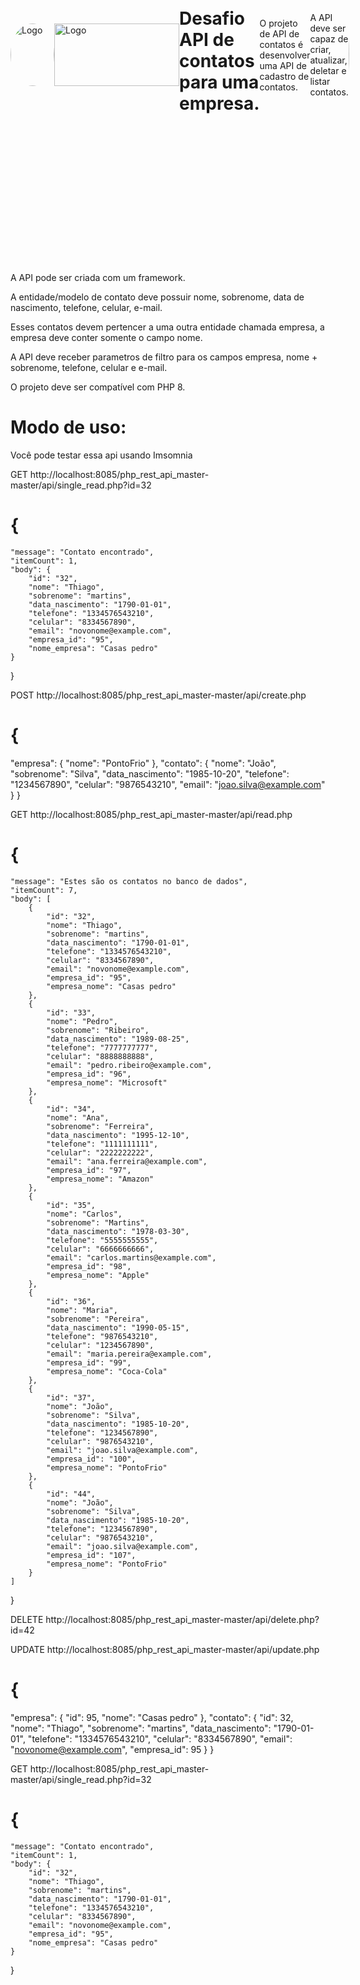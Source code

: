 
<div style="display: flex; align-items: center;">
<img src="https://github.com/abraao69/abraao69-portfolio-abraao/blob/master/testinho/portfolio/1679067787215.jpeg" alt="Logo" width="70" height="100" style="border-radius: 100%;">
  <img src="https://github.com/abraao69/ApiRestful-teste/blob/main/logo.png" alt="Logo" width="200" height="100">
<br><br>

# Desafio API de contatos para uma empresa.
 O projeto de API de contatos é desenvolver uma API de cadastro de contatos. 
<p> A API deve ser capaz de criar, atualizar, deletar e listar contatos.</p>


<img src="https://github.com/abraao69/Api-Contato-PHP/blob/main/testinho/php_rest_api_master-master/screen.jpeg" alt="Logo" width="1000" height="600" style="border-radius: 100%;">
</div>
<br><br>

A API pode ser criada com um framework.

A entidade/modelo de contato deve possuir nome, sobrenome, data de nascimento, telefone, celular, e-mail.

Esses contatos devem pertencer a uma outra entidade chamada empresa, a empresa deve conter somente o campo nome.

A API deve receber parametros de filtro para os campos empresa, nome + sobrenome, telefone, celular e e-mail.

O projeto deve ser compatível com PHP 8.

# Modo de uso:

Você pode testar essa api usando Imsomnia

 GET http://localhost:8085/php_rest_api_master-master/api/single_read.php?id=32

 # {
	"message": "Contato encontrado",
	"itemCount": 1,
	"body": {
		"id": "32",
		"nome": "Thiago",
		"sobrenome": "martins",
		"data_nascimento": "1790-01-01",
		"telefone": "1334576543210",
		"celular": "8334567890",
		"email": "novonome@example.com",
		"empresa_id": "95",
		"nome_empresa": "Casas pedro"
	}
}

 POST http://localhost:8085/php_rest_api_master-master/api/create.php

 # {
  "empresa": {
    "nome": "PontoFrio"
  },
  "contato": {
    "nome": "João",
    "sobrenome": "Silva",
    "data_nascimento": "1985-10-20",
    "telefone": "1234567890",
    "celular": "9876543210",
    "email": "joao.silva@example.com"
  }
}

GET http://localhost:8085/php_rest_api_master-master/api/read.php

 # {
	"message": "Estes são os contatos no banco de dados",
	"itemCount": 7,
	"body": [
		{
			"id": "32",
			"nome": "Thiago",
			"sobrenome": "martins",
			"data_nascimento": "1790-01-01",
			"telefone": "1334576543210",
			"celular": "8334567890",
			"email": "novonome@example.com",
			"empresa_id": "95",
			"empresa_nome": "Casas pedro"
		},
		{
			"id": "33",
			"nome": "Pedro",
			"sobrenome": "Ribeiro",
			"data_nascimento": "1989-08-25",
			"telefone": "7777777777",
			"celular": "8888888888",
			"email": "pedro.ribeiro@example.com",
			"empresa_id": "96",
			"empresa_nome": "Microsoft"
		},
		{
			"id": "34",
			"nome": "Ana",
			"sobrenome": "Ferreira",
			"data_nascimento": "1995-12-10",
			"telefone": "1111111111",
			"celular": "2222222222",
			"email": "ana.ferreira@example.com",
			"empresa_id": "97",
			"empresa_nome": "Amazon"
		},
		{
			"id": "35",
			"nome": "Carlos",
			"sobrenome": "Martins",
			"data_nascimento": "1978-03-30",
			"telefone": "5555555555",
			"celular": "6666666666",
			"email": "carlos.martins@example.com",
			"empresa_id": "98",
			"empresa_nome": "Apple"
		},
		{
			"id": "36",
			"nome": "Maria",
			"sobrenome": "Pereira",
			"data_nascimento": "1990-05-15",
			"telefone": "9876543210",
			"celular": "1234567890",
			"email": "maria.pereira@example.com",
			"empresa_id": "99",
			"empresa_nome": "Coca-Cola"
		},
		{
			"id": "37",
			"nome": "João",
			"sobrenome": "Silva",
			"data_nascimento": "1985-10-20",
			"telefone": "1234567890",
			"celular": "9876543210",
			"email": "joao.silva@example.com",
			"empresa_id": "100",
			"empresa_nome": "PontoFrio"
		},
		{
			"id": "44",
			"nome": "João",
			"sobrenome": "Silva",
			"data_nascimento": "1985-10-20",
			"telefone": "1234567890",
			"celular": "9876543210",
			"email": "joao.silva@example.com",
			"empresa_id": "107",
			"empresa_nome": "PontoFrio"
		}
	]
}

 DELETE http://localhost:8085/php_rest_api_master-master/api/delete.php?id=42

 UPDATE http://localhost:8085/php_rest_api_master-master/api/update.php

# {
  "empresa": {
    "id": 95,
    "nome": "Casas pedro"
  },
  "contato": {
    "id": 32,
    "nome": "Thiago",
    "sobrenome": "martins",
    "data_nascimento": "1790-01-01",
    "telefone": "1334576543210",
    "celular": "8334567890",
    "email": "novonome@example.com",
    "empresa_id": 95
  }
}


 GET http://localhost:8085/php_rest_api_master-master/api/single_read.php?id=32

# {
	"message": "Contato encontrado",
	"itemCount": 1,
	"body": {
		"id": "32",
		"nome": "Thiago",
		"sobrenome": "martins",
		"data_nascimento": "1790-01-01",
		"telefone": "1334576543210",
		"celular": "8334567890",
		"email": "novonome@example.com",
		"empresa_id": "95",
		"nome_empresa": "Casas pedro"
	}
}
